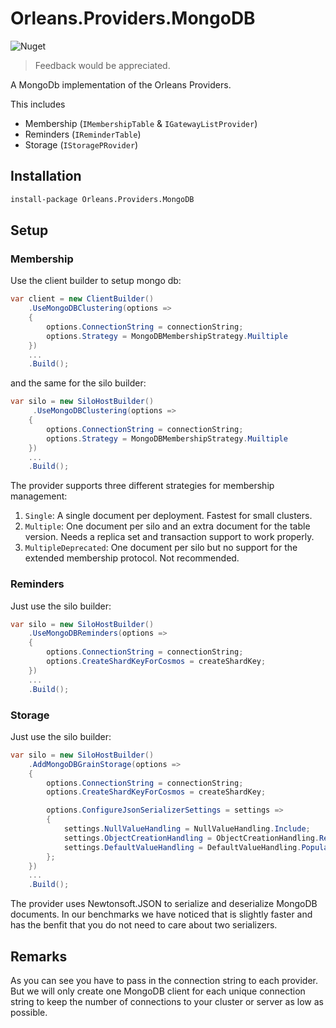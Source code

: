 # Orleans.Providers.MongoDB

![Nuget](https://img.shields.io/nuget/v/Orleans.Providers.MongoDB)

> Feedback would be appreciated.

A MongoDb implementation of the Orleans Providers. 

This includes

 * Membership (`IMembershipTable` & `IGatewayListProvider`)
 * Reminders (`IReminderTable`)
 * Storage (`IStoragePRovider`)

## Installation

```ps
install-package Orleans.Providers.MongoDB
```

## Setup

### Membership

Use the client builder to setup mongo db:

```csharp
var client = new ClientBuilder()
    .UseMongoDBClustering(options =>
    {
        options.ConnectionString = connectionString;
        options.Strategy = MongoDBMembershipStrategy.Muiltiple
    })
    ...
    .Build();
```

and the same for the silo builder:

```csharp
var silo = new SiloHostBuilder()
     .UseMongoDBClustering(options =>
    {
        options.ConnectionString = connectionString;
        options.Strategy = MongoDBMembershipStrategy.Muiltiple
    })
    ...
    .Build();
```

The provider supports three different strategies for membership management:

1. ```Single```: A single document per deployment. Fastest for small clusters.
2. ```Multiple```: One document per silo and an extra document for the table version. Needs a replica set and transaction support to work properly.
3. ```MultipleDeprecated```: One document per silo but no support for the extended membership protocol. Not recommended.

### Reminders

Just use the silo builder:

```csharp
var silo = new SiloHostBuilder()
    .UseMongoDBReminders(options =>
    {
        options.ConnectionString = connectionString;
        options.CreateShardKeyForCosmos = createShardKey;
    })
    ...
    .Build();
```

### Storage

Just use the silo builder:

```csharp
var silo = new SiloHostBuilder()
    .AddMongoDBGrainStorage(options =>
    {
        options.ConnectionString = connectionString;
        options.CreateShardKeyForCosmos = createShardKey;

        options.ConfigureJsonSerializerSettings = settings =>
        {
            settings.NullValueHandling = NullValueHandling.Include;
            settings.ObjectCreationHandling = ObjectCreationHandling.Replace;
            settings.DefaultValueHandling = DefaultValueHandling.Populate;
        };
    })
    ...
    .Build();
```

The provider uses Newtonsoft.JSON to serialize and deserialize MongoDB documents. In our benchmarks we have noticed that is slightly faster and has the benfit that you do not need to care about two serializers.

## Remarks

As you can see you have to pass in the connection string to each provider. But we will only create one MongoDB client for each unique connection string to keep the number of connections to your cluster or server as low as possible.